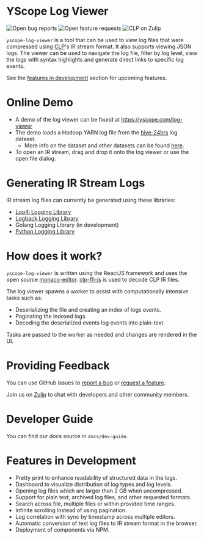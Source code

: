 # YScope Log Viewer

![Open bug reports][bugs-shield]
![Open feature requests][feature-requests-shield]
![CLP on Zulip][zulip-shield]

`yscope-log-viewer` is a tool that can be used to view log files that were
compressed using [CLP][clp-repo]'s IR stream format. It also supports viewing
JSON logs. The viewer can be used to navigate the log file, filter by log level,
view the logs with syntax highlights and generate direct links to specific log
events.

See the [features in development](#features-in-development) section for upcoming
features.

# Online Demo

* A demo of the log viewer can be found at https://yscope.com/log-viewer
* The demo loads a Hadoop YARN log file from the [hive-24hrs][hive-24hrs] log
  dataset.
    * More info on the dataset and other datasets can be found [here][datasets].
* To open an IR stream, drag and drop it onto the log viewer or use the open
  file dialog.

# Generating IR Stream Logs

IR stream log files can currently be generated using these libraries:

* [Log4j Logging Library][log4j1-appenders]
* [Logback Logging Library][logback-appenders]
* Golang Logging Library (in development)
* [Python Logging Library][clp-loglib-py]

# How does it work?

`yscope-log-viewer` is written using the ReactJS framework and uses the open
source [monaco-editor][monaco-editor]. [clp-ffi-js][clp-ffi-js] is used to
decode CLP IR files.

The log viewer spawns a worker to assist with computationally intensive tasks
such as:

* Deserializing the file and creating an index of logs events.
* Paginating the indexed logs.
* Decoding the deserialized events log events into plain-text.

Tasks are passed to the worker as needed and changes are rendered in the UI.

# Providing Feedback

You can use GitHub issues to [report a bug][report-bug] or
[request a feature][report-enhancement].

Join us on [Zulip][zulip] to chat with developers and other community members.

# Developer Guide

You can find our docs source in `docs/dev-guide`.

# Features in Development

* Pretty print to enhance readability of structured data in the logs.
* Dashboard to visualize distribution of log types and log levels.
* Opening log files which are larger than 2 GB when uncompressed.
* Support for plain text, archived log files, and other requested formats.
* Search across file, multiple files or within provided time ranges.
* Infinite scrolling instead of using pagination.
* Log correlation with sync by timestamp across multiple editors.
* Automatic conversion of text log files to IR stream format in the browser.
* Deployment of components via NPM.

[bugs-shield]: https://img.shields.io/github/issues/y-scope/yscope-log-viewer/bug?label=bugs
[clp-ffi-js]: https://github.com/y-scope/clp-ffi-js
[clp-loglib-py]: https://github.com/y-scope/clp-loglib-py
[clp-repo]: https://github.com/y-scope/clp
[datasets]: https://docs.yscope.com/clp/main/user-guide/resources-datasets
[feature-requests-shield]: https://img.shields.io/github/issues/y-scope/yscope-log-viewer/enhancement?label=feature-requests
[hive-24hrs]: https://zenodo.org/record/7094921#.Y5JbH33MKHs
[log4j1-appenders]: https://github.com/y-scope/log4j1-appenders
[logback-appenders]: https://github.com/y-scope/logback-appenders
[monaco-editor]: https://microsoft.github.io/monaco-editor/
[report-bug]: https://github.com/y-scope/yscope-log-viewer/issues/new?labels=bug&template=bug-report.yml
[report-enhancement]: https://github.com/y-scope/yscope-log-viewer/issues/new?labels=enhancement&template=feature-request.yml
[zulip]: https://yscope-clp.zulipchat.com/
[zulip-shield]: https://img.shields.io/badge/zulip-yscope--clp%20chat-1888FA?logo=zulip
